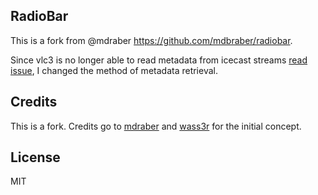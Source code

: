 ## RadioBar

This is a fork from @mdraber https://github.com/mdbraber/radiobar.

Since vlc3 is no longer able to read metadata from icecast streams [read issue](https://code.videolan.org/videolan/vlc/-/issues/21057), I changed the method of metadata retrieval.

## Credits
This is a fork.
Credits go to [mdraber](https://github.com/mdbraber/radiobar) and [wass3r](https://github.com/wass3r/RadioBar/) for the initial concept.

## License
MIT
